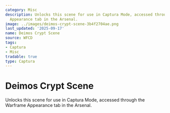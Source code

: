 ```yaml
---
category: Misc
description: Unlocks this scene for use in Captura Mode, accessed through the Warframe
  Appearance tab in the Arsenal.
image: ../images/deimos-crypt-scene-3b4f2704ae.png
last_updated: '2025-09-17'
name: Deimos Crypt Scene
source: WFCD
tags:
- Captura
- Misc
tradable: true
type: Captura
---
```


# Deimos Crypt Scene

Unlocks this scene for use in Captura Mode, accessed through the Warframe Appearance tab in the Arsenal.

